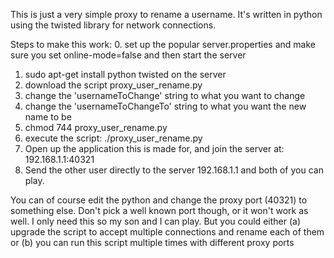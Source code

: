 This is just a very simple proxy to rename a username. It's written in python using the twisted library for network connections. 

Steps to make this work:
0. set up the popular server.properties and make sure you set online-mode=false and then start the server
1. sudo apt-get install python twisted on the server
2. download the script proxy_user_rename.py
3. change the 'usernameToChange' string to what you want to change
4. change the 'usernameToChangeTo' string to what you want the new name to be
5. chmod 744 proxy_user_rename.py
6. execute the script: ./proxy_user_rename.py
7. Open up the application this is made for, and join the server at: 192.168.1.1:40321
8. Send the other user directly to the server 192.168.1.1 and both of you can play.

You can of course edit the python and change the proxy port (40321) to something else. Don't pick a well known port though, or it won't work as well. I only need this so my son and I can play. But you could either (a) upgrade the script to accept multiple connections and rename each of them or (b) you can run this script multiple times with different proxy ports
